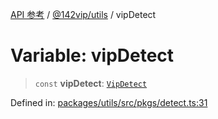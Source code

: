 [API 参考](../wiki/Home) / [@142vip/utils](../wiki/@142vip.utils) / vipDetect

# Variable: vipDetect

> `const` **vipDetect**: [`VipDetect`](../wiki/@142vip.utils.Class.VipDetect)

Defined in: [packages/utils/src/pkgs/detect.ts:31](https://github.com/142vip/core-x/blob/15d5bc9ef4bece78c0e60bdf074a2d245f625100/packages/utils/src/pkgs/detect.ts#L31)
